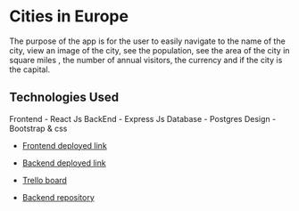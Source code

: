 # Cities in Europe

The purpose of the app is for the user to easily navigate to the name of the city, view an image of the city, see the population, see the area of the city in square miles , the number of annual visitors, the currency and if the city is the capital.

## Technologies Used

Frontend - React Js
BackEnd - Express Js
Database - Postgres
Design - Bootstrap & css

- [Frontend deployed link](https://pair-project-city-api.netlify.app/cities)

- [Backend deployed link](https://cities-api-9q5v.onrender.com/cities/)

- [Trello board](https://trello.com/b/Q7oooh03/pair-project-cities-in-europe)

- [Backend repository](https://github.com/Jameel914/pair-project-back-end)
